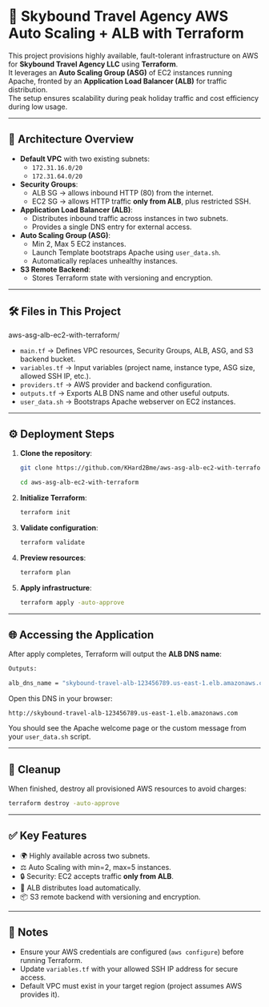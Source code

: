 # 🚀 Skybound Travel Agency AWS Auto Scaling + ALB with Terraform

This project provisions highly available, fault-tolerant infrastructure on AWS for **Skybound Travel Agency LLC** using **Terraform**.  
It leverages an **Auto Scaling Group (ASG)** of EC2 instances running Apache, fronted by an **Application Load Balancer (ALB)** for traffic distribution.  
The setup ensures scalability during peak holiday traffic and cost efficiency during low usage.  

---

## 📐 Architecture Overview
- **Default VPC** with two existing subnets:
  - `172.31.16.0/20`
  - `172.31.64.0/20`
- **Security Groups**:
  - ALB SG → allows inbound HTTP (80) from the internet.
  - EC2 SG → allows HTTP traffic **only from ALB**, plus restricted SSH.
- **Application Load Balancer (ALB)**:
  - Distributes inbound traffic across instances in two subnets.
  - Provides a single DNS entry for external access.
- **Auto Scaling Group (ASG)**:
  - Min 2, Max 5 EC2 instances.
  - Launch Template bootstraps Apache using `user_data.sh`.
  - Automatically replaces unhealthy instances.
- **S3 Remote Backend**:
  - Stores Terraform state with versioning and encryption.

---

## 🛠️ Files in This Project
aws-asg-alb-ec2-with-terraform/
- `main.tf` → Defines VPC resources, Security Groups, ALB, ASG, and S3 backend bucket.
- `variables.tf` → Input variables (project name, instance type, ASG size, allowed SSH IP, etc.).
- `providers.tf` → AWS provider and backend configuration.
- `outputs.tf` → Exports ALB DNS name and other useful outputs.
- `user_data.sh` → Bootstraps Apache webserver on EC2 instances.

---

## ⚙️ Deployment Steps
1. **Clone the repository**:
   ```bash
   git clone https://github.com/KHard2Bme/aws-asg-alb-ec2-with-terraform.git

   cd aws-asg-alb-ec2-with-terraform
   ```

2. **Initialize Terraform**:
   ```bash
   terraform init
   ```

3. **Validate configuration**:
   ```bash
   terraform validate
   ```

4. **Preview resources**:
   ```bash
   terraform plan
   ```

5. **Apply infrastructure**:
   ```bash
   terraform apply -auto-approve
   ```

---

## 🌐 Accessing the Application
After apply completes, Terraform will output the **ALB DNS name**:  

```bash
Outputs:

alb_dns_name = "skybound-travel-alb-123456789.us-east-1.elb.amazonaws.com"
```

Open this DNS in your browser:  

```
http://skybound-travel-alb-123456789.us-east-1.elb.amazonaws.com
```

You should see the Apache welcome page or the custom message from your `user_data.sh` script.

---

## 🧹 Cleanup
When finished, destroy all provisioned AWS resources to avoid charges:  
```bash
terraform destroy -auto-approve
```

---

## ✅ Key Features
- 🌍 Highly available across two subnets.  
- ⚖️ Auto Scaling with min=2, max=5 instances.  
- 🔒 Security: EC2 accepts traffic **only from ALB**.  
- 🔄 ALB distributes load automatically.  
- 📦 S3 remote backend with versioning and encryption.  

---

## 📌 Notes
- Ensure your AWS credentials are configured (`aws configure`) before running Terraform.  
- Update `variables.tf` with your allowed SSH IP address for secure access.  
- Default VPC must exist in your target region (project assumes AWS provides it).  
